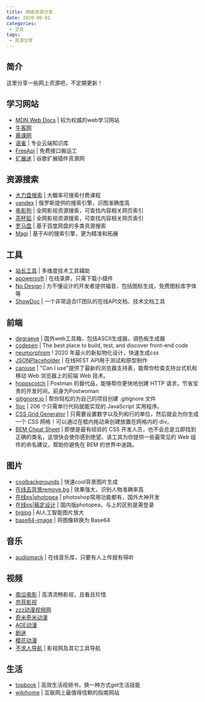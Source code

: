 ```yaml
---
title: 网络资源分享
date: 2020-06-01
categories:
 - 卫兵
tags:
 - 资源分享
---
```


## 简介
  这里分享一些网上资源吧，不定期更新！

## 学习网站
* [MDN Web Docs](https://developer.mozilla.org/zh-CN/docs/learn) | 较为权威的web学习网站
* [牛客网](https://www.nowcoder.com/profile/683173318)
* [慕课网](https://www.imooc.com/)
* [语雀](https://www.yuque.com/yuque/help/about) | 专业云端知识库
* [FreeApi](https://www.free-api.com/) | 免费接口搬运工
* [扩展迷](https://www.extfans.com/) | 谷歌扩展插件资源网

## 资源搜索
* [大力盘搜索](https://www.dalipan.com/) | 大概率可搜索付费课程
* [yandex](https://yandex.com/) | 俄罗斯提供的搜索引擎，识图准确度高
* [电影狗](http://www.dianyinggou.com/) | 全网影视资源搜索，可查找内容相关网页索引
* [茶杯狐](https://www.cupfox.com/) | 全网影视资源搜索，可查找内容相关网页索引
* [罗马盘](https://luomapan.com/) | 基于百度网盘的多类资源搜索
* [Magi](https://magi.com/) | 基于AI的搜索引擎，更为精准和拓展

## 工具
* [站长工具](https://tool.chinaz.com/map.aspx) | 多维度技术工具辅助
* [apowersoft](https://www.apowersoft.cn/free-online-screen-recorder) | 在线录屏，只需下载小插件
* [No Design](https://nodesign.dev/) | 为不懂设计的开发者提供福音，包括图标生成，免费图标库字体等
* [ShowDoc](https://www.showdoc.cc/) | 一个非常适合IT团队的在线API文档、技术文档工具

## 前端
* [degraeve](https://www.degraeve.com/) | 国外web工具箱，包括ASCII生成器，调色板生成器
* [codepen](https://codepen.io/) | The best place to build, test, and discover front-end code
* [neumorphism](https://neumorphism.io/) ! 2020 年最火的新拟物化设计，快速生成css
* [JSONPlaceholder](http://jsonplaceholder.typicode.com/) | 在线REST API用于测试和原型制作
* [caniuse](https://caniuse.com/) | "Can I use"提供了最新的浏览器支持表，能帮你检查支持台式机和移动 Web 浏览器上的前端 Web 技术。
* [hoppscotch](https://hoppscotch.io/) | Postman 的替代品，能够帮你更快地创建 HTTP 请求，节省宝贵的开发时间，前身为Postwoman
* [gitignore.io](https://www.toptal.com/developers/gitignore) | 帮你轻松的为自己的项目创建 .gitignore 文件
* [1loc](https://1loc.dev/) | 206 个只需单行代码就能实现的 JavaScript 实用程序。
* [CSS Grid Generator](https://cssgrid-generator.netlify.app/) | 只需要设置数字以及列和行的单位，然后就会为你生成一个 CSS 网格！可以通过在框内拖动来创建放置在网格内的 div。
* [BEM Cheat Sheet](https://9elements.com/bem-cheat-sheet) | 即使是最有经验的 CSS 开发人员，也不会总是立即找到正确的类名，这很快会使你感到绝望。该工具为你提供一些最常见的 Web 组件的命名建议，帮助你避免在 BEM 的世界中迷路。

## 图片
* [coolbackgrounds](https://coolbackgrounds.io/) | 快速cool背景图片生成
* [在线去背景remove.bg](https://www.remove.bg/) | 效果强大，识别人物准确率高
* [在线ps|photopea](https://www.photopea.com/) | photoshop常用功能都有，国外大神开发
* [在线ps|稿定设计](https://ps.gaoding.com/) | 国内版photopea，与上的区别是需登录
* [bigjpg](https://bigjpg.com/) | AI人工智能图片放大
* [base64-image](https://www.base64-image.de/) | 将图像转换为 Base64

## 音乐
* [audiomack](https://audiomack.com/) | 在线音乐库，只要有人上传就有得听

## 视频
* [南瓜电影](http://www.nangua5.com/) | 高清流畅影视，且看且珍惜
* [奈菲影视](https://www.nfmovies.com/)
* [zzz动漫视频网](http://www.zzzfun.com/)
* [奇米奇米动漫](http://qimiqimi.co/)
* [AGE动漫](https://www.agefans.tv/)
* [剧迷](https://gimy.co/)
* [樱花动漫](http://www.yhdm.tv/)
* [不求人导航](https://video.bqrdh.com/) | 影视网及其它工具导航

## 生活
* [topbook](https://topbook.cc/overview) | 高效生活视频书，换一种方式get生活技能
* [wikihome](https://zh.wikihow.com/%E9%A6%96%E9%A1%B5) | 互联网上最值得信赖的指南网站

